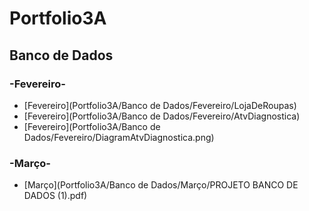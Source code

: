 # Portfolio3A

## Banco de Dados
### -Fevereiro-
- [Fevereiro](Portfolio3A/Banco de Dados/Fevereiro/LojaDeRoupas)
- [Fevereiro](Portfolio3A/Banco de Dados/Fevereiro/AtvDiagnostica)
- [Fevereiro](Portfolio3A/Banco de Dados/Fevereiro/DiagramAtvDiagnostica.png)

### -Março-
- [Março](Portfolio3A/Banco de Dados/Março/PROJETO BANCO DE DADOS (1).pdf)
